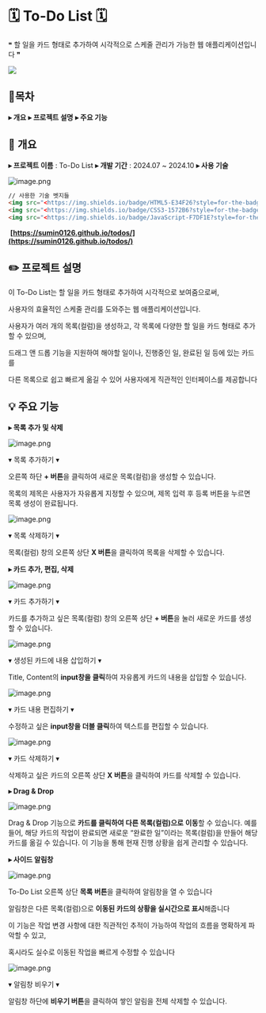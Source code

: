 # 🗓️ To-Do List 🗓️

❝ 할 일을 카드 형태로 추가하여 시각적으로 스케줄 관리가 가능한 웹 애플리케이션입니다 ❞

<img src='https://github.com/user-attachments/assets/b56c030e-72df-4bc7-818a-32288db72ecc' />

## 📍목차
**▸  개요**
**▸  프로젝트 설명**
**▸  주요 기능**

## 🔧 개요
**▸  프로젝트 이름** : To-Do List
**▸  개발 기간** : 2024.07 ~ 2024.10
**▸  사용 기술**

![image.png](readme%20%E1%84%8B%E1%85%A8%E1%84%89%E1%85%B5%20121f533387a180fab6a8c75db269fcec/image%201.png)

```html
// 사용한 기술 벳지들
<img src="<https://img.shields.io/badge/HTML5-E34F26?style=for-the-badge&logo=HTML5&logoColor=white>" />
<img src="<https://img.shields.io/badge/CSS3-1572B6?style=for-the-badge&logo=CSS3&logoColor=white>" />
<img src="<https://img.shields.io/badge/JavaScript-F7DF1E?style=for-the-badge&logo=JavaScript&logoColor=white>" />
```

 **[https://sumin0126.github.io/todos/](https://sumin0126.github.io/todos/)**

## ✏️ 프로젝트 설명
이 To-Do List는 할 일을 카드 형태로 추가하여 시각적으로 보여줌으로써,

사용자의 효율적인 스케줄 관리를 도와주는 웹 애플리케이션입니다.

사용자가 여러 개의 목록(컬럼)을 생성하고, 각 목록에 다양한 할 일을 카드 형태로 추가할 수 있으며,

드래그 앤 드롭 기능을 지원하여 해야할 일이나, 진행중인 일, 완료된 일 등에 있는 카드를

다른 목록으로 쉽고 빠르게 옮길 수 있어 사용자에게 직관적인 인터페이스를 제공합니다

## 💡 주요 기능

**▸  목록 추가 및 삭제**

![image.png](readme%20%E1%84%8B%E1%85%A8%E1%84%89%E1%85%B5%20121f533387a180fab6a8c75db269fcec/image%202.png)

▾  목록 추가하기  ▾

오른쪽 하단 **+ 버튼**을 클릭하여 새로운 목록(컬럼)을 생성할 수 있습니다.

목록의 제목은 사용자가 자유롭게 지정할 수 있으며, 제목 입력 후 등록 버튼을 누르면 목록 생성이 완료됩니다.

![image.png](readme%20%E1%84%8B%E1%85%A8%E1%84%89%E1%85%B5%20121f533387a180fab6a8c75db269fcec/image%203.png)

▾  목록 삭제하기  ▾

목록(컬럼) 창의 오른쪽 상단 **X 버튼**을 클릭하여 목록을 삭제할 수 있습니다.

**▸  카드 추가, 편집, 삭제**

![image.png](readme%20%E1%84%8B%E1%85%A8%E1%84%89%E1%85%B5%20121f533387a180fab6a8c75db269fcec/image%204.png)

▾  카드 추가하기  ▾  

카드를 추가하고 싶은 목록(컬럼) 창의 오른쪽 상단 **+ 버튼**을 눌러 새로운 카드를 생성할 수 있습니다.

![image.png](readme%20%E1%84%8B%E1%85%A8%E1%84%89%E1%85%B5%20121f533387a180fab6a8c75db269fcec/image%205.png)

▾  생성된 카드에 내용 삽입하기  ▾

Title, Content의 **input창을 클릭**하여 자유롭게 카드의 내용을 삽입할 수 있습니다.

![image.png](readme%20%E1%84%8B%E1%85%A8%E1%84%89%E1%85%B5%20121f533387a180fab6a8c75db269fcec/image.png)

▾  카드 내용 편집하기  ▾

수정하고 싶은 **input창을 더블 클릭**하여 텍스트를 편집할 수 있습니다.

![image.png](readme%20%E1%84%8B%E1%85%A8%E1%84%89%E1%85%B5%20121f533387a180fab6a8c75db269fcec/image%206.png)

▾  카드 삭제하기  ▾

삭제하고 싶은 카드의 오른쪽 상단 **X 버튼**을 클릭하여 카드를 삭제할 수 있습니다.

**▸  Drag & Drop**

![image.png](readme%20%E1%84%8B%E1%85%A8%E1%84%89%E1%85%B5%20121f533387a180fab6a8c75db269fcec/image%206.png)

Drag & Drop 기능으로 **카드를 클릭하여 다른 목록(컬럼)으로** **이동**할 수 있습니다. 예를 들어, 해당 카드의 작업이 완료되면 새로운 “완료한 일”이라는 목록(컬럼)을 만들어 해당 카드를 옮길 수 있습니다. 이 기능을 통해 현재 진행 상황을 쉽게 관리할 수 있습니다. 

**▸  사이드 알림창**

![image.png](readme%20%E1%84%8B%E1%85%A8%E1%84%89%E1%85%B5%20121f533387a180fab6a8c75db269fcec/image%207.png)

To-Do List 오른쪽 상단 **목록 버튼**을 클릭하여 알림창을 열 수 있습니다

알림창은 다른 목록(컬럼)으로 **이동된 카드의 상황을 실시간으로 표시**해줍니다

이 기능은 작업 변경 사항에 대한 직관적인 추적이 가능하여 작업의 흐름을 명확하게 파악할 수 있고,

혹시라도 실수로 이동된 작업을 빠르게 수정할 수 있습니다

![image.png](readme%20%E1%84%8B%E1%85%A8%E1%84%89%E1%85%B5%20121f533387a180fab6a8c75db269fcec/image%208.png)

▾  알림창 비우기  ▾

알림창 하단에 **비우기 버튼**을 클릭하여 쌓인 알림을 전체 삭제할 수 있습니다.
